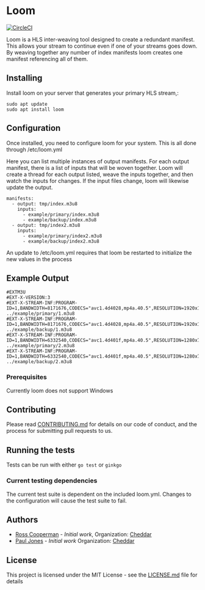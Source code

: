 
# Loom

[![CircleCI](https://circleci.com/gh/cheddartv/loom.svg?style=shield)](https://circleci.com/gh/cheddartv/loom)

Loom is a HLS inter-weaving tool designed to create a redundant manifest. This allows your stream to continue even if one of your streams goes down. By weaving together any number of index manifests loom creates one manifest referencing all of them.

## Installing

Install loom on your server that generates your primary HLS stream,:
```
sudo apt update
sudo apt install loom
```

## Configuration

Once installed, you need to configure loom for your system. This is all done through /etc/loom.yml

Here you can list multiple instances of output manifests. For each output manifest, there is a list of inputs that will be woven together. Loom will create a thread for each output listed, weave the inputs together, and then watch the inputs for changes. If the input files change, loom will likewise update the output.


```
manifests:
  - output: tmp/index.m3u8
    inputs:
      - example/primary/index.m3u8
      - example/backup/index.m3u8
  - output: tmp/index2.m3u8
    inputs:
      - example/primary/index2.m3u8
      - example/backup/index2.m3u8
```

An update to /etc/loom.yml requires that loom be restarted to initialize the new values in the process

## Example Output
```
#EXTM3U
#EXT-X-VERSION:3
#EXT-X-STREAM-INF:PROGRAM-ID=1,BANDWIDTH=8171676,CODECS="avc1.4d4028,mp4a.40.5",RESOLUTION=1920x1080
../example/primary/1.m3u8
#EXT-X-STREAM-INF:PROGRAM-ID=1,BANDWIDTH=8171676,CODECS="avc1.4d4028,mp4a.40.5",RESOLUTION=1920x1080
../example/backup/1.m3u8
#EXT-X-STREAM-INF:PROGRAM-ID=1,BANDWIDTH=6332540,CODECS="avc1.4d401f,mp4a.40.5",RESOLUTION=1280x720
../example/primary/2.m3u8
#EXT-X-STREAM-INF:PROGRAM-ID=1,BANDWIDTH=6332540,CODECS="avc1.4d401f,mp4a.40.5",RESOLUTION=1280x720
../example/backup/2.m3u8
```

### Prerequisites

Currently loom does not support Windows

## Contributing

Please read [CONTRIBUTING.md](CONTRIBUTING.md) for details on our code of conduct, and the process for submitting pull requests to us.

## Running the tests

Tests can be run with either `go test` or `ginkgo`

### Current testing dependencies

The current test suite is dependent on the included loom.yml. Changes to the configuration will cause the test suite to fail.

## Authors

* [Ross Cooperman](https://github.com/rosscooperman) - *Initial work*, Organization: [Cheddar](https://github.com/cheddartv)
* [Paul Jones](https://github.com/paulijones) - *Initial work* Organization: [Cheddar](https://github.com/cheddartv)


## License

This project is licensed under the MIT License - see the [LICENSE.md](LICENSE.md) file for details
